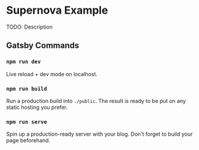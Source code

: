 # Supernova Example

TODO: Description

## Gatsby Commands

### `npm run dev`

Live reload + dev mode on localhost.

### `npm run build`

Run a production build into `./public`. The result is ready to be put on any static hosting you prefer.

### `npm run serve`

Spin up a production-ready server with your blog. Don't forget to build your page beforehand.
